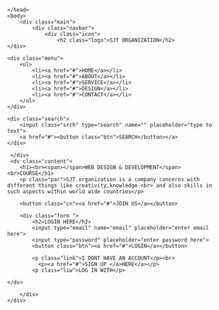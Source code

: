 <!DOCTYPE html>
<html>
    <head>
<title>MY WEBPAGE</title>
<link rel="stylesheet" href="style.css">
        
    </head>
    <body>
        <div class="main">
            <div class="navbar">
                <div class="icon">
                    <h2 class="logo">SJT ORGANIZATION</h2>
    </div>

    <div class="menu">
        <ul>
            <li><a href="#">HOME</a></li>
            <li><a href="#">ABOUT</a></li>
            <li><a href="#">SERVICE</a></li>
            <li><a href="#">DESIGN</a></li>
            <li><a href="#">CONTACT</a></li>
        </ul>
    </div>

    <div class="search">
        <input class="srch" type="search" name="" placeholder="type to text">
        <a href="#"><button class="btn">SEARCH</button></a>
    </div>

     </div>
     <dv class="content">
        <h1><br><span></span>WEB DESIGN & DEVELOPMENT</span><br>COURSE</h1>
        <p class="par">SJT organization is a company concerns with different things like creativity,knowledge <br> and also skills in such aspects within world wide countries</p>
     
        <button class="cn"><a href="#">JOIN US</a></button>
  
        <div class="form ">
            <h2>LOGIN HERE</h2>
            <input type="email" name="email" placeholder="enter email here">
            <input type="password" placeholder="enter password here">
            <button class="btn"><a href="#">LOGIN</a></button>

            <p class="link">I DONT HAVE AN ACCOUNT</p><br>
              <p><a href="#">SIGN UP </a>HERE</a></p>
            <p class="liw">LOG IN WITH</p>

    </dv>

        </div>
    </div>
</div>
</div>
    </body>
    <script src=""></script>
</html>
